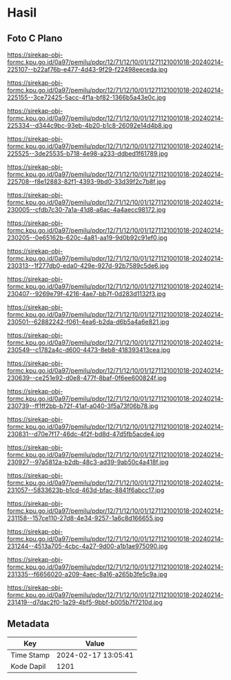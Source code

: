 # Hasil

## Foto C Plano

https://sirekap-obj-formc.kpu.go.id/0a97/pemilu/pdpr/12/71/12/10/01/1271121001018-20240214-225107--b22af76b-e477-4d43-9f29-f22498eeceda.jpg

https://sirekap-obj-formc.kpu.go.id/0a97/pemilu/pdpr/12/71/12/10/01/1271121001018-20240214-225155--3ce72425-5acc-4f1a-bf82-1366b5a43e0c.jpg

https://sirekap-obj-formc.kpu.go.id/0a97/pemilu/pdpr/12/71/12/10/01/1271121001018-20240214-225334--d344c9bc-93eb-4b20-b1c8-26092e14d4b8.jpg

https://sirekap-obj-formc.kpu.go.id/0a97/pemilu/pdpr/12/71/12/10/01/1271121001018-20240214-225525--3de25535-b718-4e98-a233-ddbed1f61789.jpg

https://sirekap-obj-formc.kpu.go.id/0a97/pemilu/pdpr/12/71/12/10/01/1271121001018-20240214-225708--f8e12883-82f1-4393-9bd0-33d39f2c7b8f.jpg

https://sirekap-obj-formc.kpu.go.id/0a97/pemilu/pdpr/12/71/12/10/01/1271121001018-20240214-230005--cfdb7c30-7a1a-41d8-a6ac-4a4aecc98172.jpg

https://sirekap-obj-formc.kpu.go.id/0a97/pemilu/pdpr/12/71/12/10/01/1271121001018-20240214-230205--0e65162b-620c-4a81-aa19-9d0b92c91ef0.jpg

https://sirekap-obj-formc.kpu.go.id/0a97/pemilu/pdpr/12/71/12/10/01/1271121001018-20240214-230313--1f277db0-eda0-429e-927d-92b7589c5de6.jpg

https://sirekap-obj-formc.kpu.go.id/0a97/pemilu/pdpr/12/71/12/10/01/1271121001018-20240214-230407--9269e79f-4216-4ae7-bb7f-0d283d1132f3.jpg

https://sirekap-obj-formc.kpu.go.id/0a97/pemilu/pdpr/12/71/12/10/01/1271121001018-20240214-230501--62882242-f061-4ea6-b2da-d6b5a4a6e821.jpg

https://sirekap-obj-formc.kpu.go.id/0a97/pemilu/pdpr/12/71/12/10/01/1271121001018-20240214-230549--c1782a4c-d600-4473-8eb8-418393413cea.jpg

https://sirekap-obj-formc.kpu.go.id/0a97/pemilu/pdpr/12/71/12/10/01/1271121001018-20240214-230639--ce251e92-d0e8-477f-8baf-0f6ee600824f.jpg

https://sirekap-obj-formc.kpu.go.id/0a97/pemilu/pdpr/12/71/12/10/01/1271121001018-20240214-230739--ff1ff2bb-b72f-41af-a040-3f5a73f06b78.jpg

https://sirekap-obj-formc.kpu.go.id/0a97/pemilu/pdpr/12/71/12/10/01/1271121001018-20240214-230831--d70e7f17-46dc-4f2f-bd8d-47d5fb5acde4.jpg

https://sirekap-obj-formc.kpu.go.id/0a97/pemilu/pdpr/12/71/12/10/01/1271121001018-20240214-230927--97a5812a-b2db-48c3-ad39-9ab50c4a418f.jpg

https://sirekap-obj-formc.kpu.go.id/0a97/pemilu/pdpr/12/71/12/10/01/1271121001018-20240214-231057--5833623b-b1cd-463d-bfac-8841f6abcc17.jpg

https://sirekap-obj-formc.kpu.go.id/0a97/pemilu/pdpr/12/71/12/10/01/1271121001018-20240214-231158--157ce110-27d8-4e34-9257-1a6c8d166655.jpg

https://sirekap-obj-formc.kpu.go.id/0a97/pemilu/pdpr/12/71/12/10/01/1271121001018-20240214-231244--4513a705-4cbc-4a27-9d00-a1b1ae975090.jpg

https://sirekap-obj-formc.kpu.go.id/0a97/pemilu/pdpr/12/71/12/10/01/1271121001018-20240214-231335--f6656020-a209-4aec-8a16-a265b3fe5c9a.jpg

https://sirekap-obj-formc.kpu.go.id/0a97/pemilu/pdpr/12/71/12/10/01/1271121001018-20240214-231419--d7dac2f0-1a29-4bf5-9bbf-b005b7f7210d.jpg


## Metadata

| Key        | Value               |
| ---------- | ------------------- |
| Time Stamp | 2024-02-17 13:05:41 |
| Kode Dapil | 1201                |



